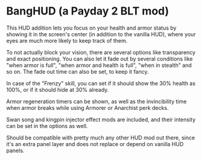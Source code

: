 # BangHUD (a Payday 2 BLT mod)

This HUD addition lets you focus on your health and armor status by showing it in the screen's center (in addition to the vanilla HUD), where your eyes are much more likely to keep track of them.

To not actually block your vision, there are several options like transparency and exact positioning. You can also let it fade out by several conditions like "when armor is full", "when armor and health is full", "when in stealth" and so on. The fade out time can also be set, to keep it fancy.

In case of the "Frenzy" skill, you can set if it should show the 30% health as 100%, or if it should hide at 30% already.

Armor regeneration timers can be shown, as well as the invincibility time when armor breaks while using Armorer or Anarchist perk decks.

Swan song and kingpin injector effect mods are included, and their intensity can be set in the options as well.

Should be compatible with pretty much any other HUD mod out there, since it's an extra panel layer and does not replace or depend on vanilla HUD panels.

